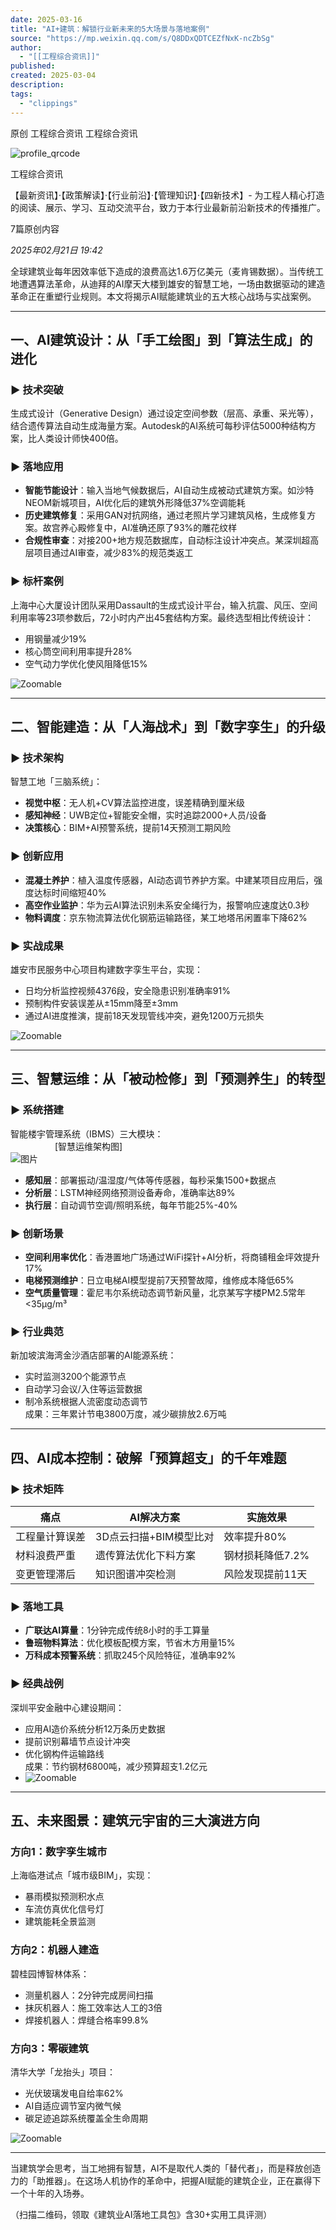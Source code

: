 ```yaml
---
date: 2025-03-16
title: "AI+建筑：解锁行业新未来的5大场景与落地案例"
source: "https://mp.weixin.qq.com/s/Q8DDxQDTCEZfNxK-ncZbSg"
author:
  - "[[工程综合资讯]]"
published:
created: 2025-03-04
description:
tags:
  - "clippings"
---
```

原创 工程综合资讯 工程综合资讯

![profile_qrcode](https://mp.weixin.qq.com/mp/qrcode?scene=10000005&size=102&__biz=MzIzNTMzNTQyMg==&mid=2247594509&idx=1&sn=ad65895c4b2b5aa06f6090c4e1c5cedf&send_time=)

工程综合资讯

【最新资讯】·【政策解读】·【行业前沿】·【管理知识】·【四新技术】- 为工程人精心打造的阅读、展示、学习、互动交流平台，致力于本行业最新前沿新技术的传播推广。

7篇原创内容

*2025年02月21日 19:42*

全球建筑业每年因效率低下造成的浪费高达1.6万亿美元（麦肯锡数据）。当传统工地遭遇算法革命，从迪拜的AI摩天大楼到雄安的智慧工地，一场由数据驱动的建造革命正在重塑行业规则。本文将揭示AI赋能建筑业的五大核心战场与实战案例。

---

## 一、AI建筑设计：从「手工绘图」到「算法生成」的进化

### ▶ 技术突破

生成式设计（Generative Design）通过设定空间参数（层高、承重、采光等），结合遗传算法自动生成海量方案。Autodesk的AI系统可每秒评估5000种结构方案，比人类设计师快400倍。

### ▶ 落地应用

- **智能节能设计**：输入当地气候数据后，AI自动生成被动式建筑方案。如沙特NEOM新城项目，AI优化后的建筑外形降低37%空调能耗
- **历史建筑修复**：采用GAN对抗网络，通过老照片学习建筑风格，生成修复方案。故宫养心殿修复中，AI准确还原了93%的雕花纹样
- **合规性审查**：对接200+地方规范数据库，自动标注设计冲突点。某深圳超高层项目通过AI审查，减少83%的规范类返工

### ▶ 标杆案例

上海中心大厦设计团队采用Dassault的生成式设计平台，输入抗震、风压、空间利用率等23项参数后，72小时内产出45套结构方案。最终选型相比传统设计：

- 用钢量减少19%
- 核心筒空间利用率提升28%
- 空气动力学优化使风阻降低15%

![Zoomable](https://mmbiz.qpic.cn/mmbiz_png/b5OJdkPDHQTia4ec9bYKiciaRtl34nd3zBJicDhlUvDuek26Hurjjju7SOkvdXCELoAnBqALibNMMkQTzrDTJuViaGJA/640?wx_fmt=png&from=appmsg&tp=webp&wxfrom=5&wx_lazy=1&wx_co=1)

---

## 二、智能建造：从「人海战术」到「数字孪生」的升级

### ▶ 技术架构

智慧工地「三脑系统」：

- **视觉中枢**：无人机+CV算法监控进度，误差精确到厘米级
- **感知神经**：UWB定位+智能安全帽，实时追踪2000+人员/设备
- **决策核心**：BIM+AI预警系统，提前14天预测工期风险

### ▶ 创新应用

- **混凝土养护**：植入温度传感器，AI动态调节养护方案。中建某项目应用后，强度达标时间缩短40%
- **高空作业监护**：华为云AI算法识别未系安全绳行为，报警响应速度达0.3秒
- **物料调度**：京东物流算法优化钢筋运输路径，某工地塔吊闲置率下降62%

### ▶ 实战成果

雄安市民服务中心项目构建数字孪生平台，实现：

- 日均分析监控视频4376段，安全隐患识别准确率91%
- 预制构件安装误差从±15mm降至±3mm
- 通过AI进度推演，提前18天发现管线冲突，避免1200万元损失

![Zoomable](https://mmbiz.qpic.cn/mmbiz_png/b5OJdkPDHQTia4ec9bYKiciaRtl34nd3zBJ4cnSWtsWMyB7FUedWxuEGJEiaEw5NxyjJ02kpuZYdvAEjOhVFyNQGcg/640?wx_fmt=png&from=appmsg&tp=webp&wxfrom=5&wx_lazy=1&wx_co=1)

---

## 三、智慧运维：从「被动检修」到「预测养生」的转型

### ▶ 系统搭建

智能楼宇管理系统（IBMS）三大模块：  
                  \[智慧运维架构图\]  
![图片](https://mmbiz.qpic.cn/mmbiz_png/b5OJdkPDHQTia4ec9bYKiciaRtl34nd3zBJXwqiaPn5VwAxKYoy2aqa18G2KXbGgticrAFia54VaCic4mU9orxj6iaj3IQ/640?wx_fmt=png&from=appmsg&tp=webp&wxfrom=5&wx_lazy=1&wx_co=1)

- **感知层**：部署振动/温湿度/气体等传感器，每秒采集1500+数据点
- **分析层**：LSTM神经网络预测设备寿命，准确率达89%
- **执行层**：自动调节空调/照明系统，每年节能25%-40%

### ▶ 创新场景

- **空间利用率优化**：香港置地广场通过WiFi探针+AI分析，将商铺租金坪效提升17%
- **电梯预测维护**：日立电梯AI模型提前7天预警故障，维修成本降低65%
- **空气质量管理**：霍尼韦尔系统动态调节新风量，北京某写字楼PM2.5常年<35μg/m³

### ▶ 行业典范

新加坡滨海湾金沙酒店部署的AI能源系统：

- 实时监测3200个能源节点
- 自动学习会议/入住等运营数据
- 制冷系统根据人流密度动态调节  
成果：三年累计节电3800万度，减少碳排放2.6万吨

---

## 四、AI成本控制：破解「预算超支」的千年难题

### ▶ 技术矩阵

| 痛点 | AI解决方案 | 实施效果 |
| --- | --- | --- |
| 工程量计算误差 | 3D点云扫描+BIM模型比对 | 效率提升80% |
| 材料浪费严重 | 遗传算法优化下料方案 | 钢材损耗降低7.2% |
| 变更管理滞后 | 知识图谱冲突检测 | 风险发现提前11天 |

### ▶ 落地工具

- **广联达AI算量**：1分钟完成传统8小时的手工算量
- **鲁班物料算法**：优化模板配模方案，节省木方用量15%
- **万科成本预警系统**：抓取245个风险特征，准确率92%

### ▶ 经典战例

深圳平安金融中心建设期间：

- 应用AI造价系统分析12万条历史数据
- 提前识别幕墙节点设计冲突
- 优化钢构件运输路线  
成果：节约钢材6800吨，减少预算超支1.2亿元
- ![Zoomable](https://mmbiz.qpic.cn/mmbiz_png/b5OJdkPDHQTia4ec9bYKiciaRtl34nd3zBJInAw8gHgOc6OC18tyWojKpibiame2vibTSND1YaicoDusknEYewgLm6loQ/640?wx_fmt=png&from=appmsg&tp=webp&wxfrom=5&wx_lazy=1&wx_co=1)

---

## 五、未来图景：建筑元宇宙的三大演进方向

### 方向1：数字孪生城市

上海临港试点「城市级BIM」，实现：

- 暴雨模拟预测积水点
- 车流仿真优化信号灯
- 建筑能耗全景监测

### 方向2：机器人建造

碧桂园博智林体系：

- 测量机器人：2分钟完成房间扫描
- 抹灰机器人：施工效率达人工的3倍
- 焊接机器人：焊缝合格率99.8%

### 方向3：零碳建筑

清华大学「龙抬头」项目：

- 光伏玻璃发电自给率62%
- AI自适应调节室内微气候
- 碳足迹追踪系统覆盖全生命周期

![Zoomable](https://mmbiz.qpic.cn/mmbiz_png/b5OJdkPDHQTia4ec9bYKiciaRtl34nd3zBJtABMWgOl8J0RQDPH5SoEa08HGWCKg7NoJMxndicrjI2ia85cNFibpGnEw/640?wx_fmt=png&from=appmsg&tp=webp&wxfrom=5&wx_lazy=1&wx_co=1)

---

当建筑学会思考，当工地拥有智慧，AI不是取代人类的「替代者」，而是释放创造力的「助推器」。在这场人机协作的革命中，把握AI赋能的建筑企业，正在赢得下一个十年的入场券。

（扫描二维码，领取《建筑业AI落地工具包》含30+实用工具评测）